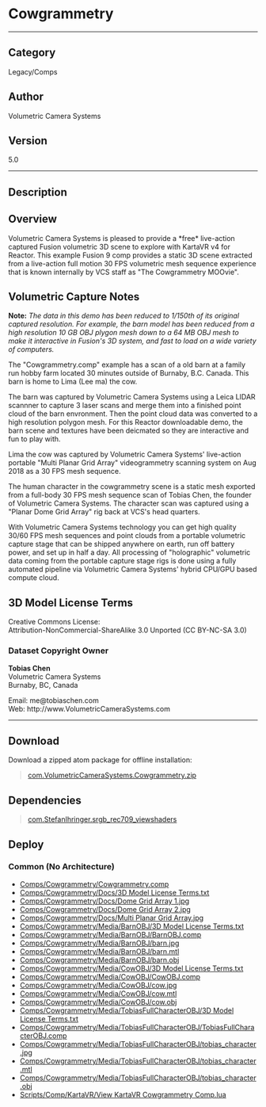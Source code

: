 # Cowgrammetry
___

## Category
Legacy/Comps

## Author
Volumetric Camera Systems

## Version
5.0

___

## Description
<h2>Overview</h2>

<p>Volumetric Camera Systems is pleased to provide a *free* live-action captured Fusion volumetric 3D scene to explore with KartaVR v4 for Reactor. This example Fusion 9 comp provides a static 3D scene extracted from a live-action full motion 30 FPS volumetric mesh sequence experience that is known internally by VCS staff as "The Cowgrammetry MOOvie".</p>

<h2>Volumetric Capture Notes</h2>

<p><strong>Note:</strong> <i>The data in this demo has been reduced to 1/150th of its original captured resolution. For example, the barn model has been reduced from a high resolution 10 GB OBJ plygon mesh down to a 64 MB OBJ mesh to make it interactive in Fusion's 3D system, and fast to load on a wide variety of computers.</i></p>

<p>The "Cowgrammetry.comp" example has a scan of a old barn at a family run hobby farm located 30 minutes outside of Burnaby, B.C. Canada. This barn is home to Lima (Lee ma) the cow.</p>

<p>The barn was captured by Volumetric Camera Systems using a Leica LIDAR scannner to capture 3 laser scans and merge them into a finished point cloud of the barn envronment. Then the point cloud data was converted to a high resolution polygon mesh. For this Reactor downloadable demo, the barn scene and textures have been deicmated so they are interactive and fun to play with.</p>

<p>Lima the cow was captured by Volumetric Camera Systems' live-action portable "Multi Planar Grid Array" videogrammetry scanning system on Aug 2018 as a 30 FPS mesh sequence.</p>

<p>The human character in the cowgrammetry scene is a static mesh exported from a full-body 30 FPS mesh sequence scan of Tobias Chen, the founder of Volumetric Camera Systems. The character scan was captured using a "Planar Dome Grid Array" rig back at VCS's head quarters.</p>

<p>With Volumetric Camera Systems technology you can get high quality 30/60 FPS mesh sequences and point clouds from a portable volumetric capture stage that can be shipped anywhere on earth, run off battery power, and set up in half a day. All processing of "holographic" volumetric data coming from the portable capture stage rigs is done using a fully automated pipeline via Volumetric Camera Systems' hybrid CPU/GPU based compute cloud.</p>

<h2>3D Model License Terms</h2>

<p>Creative Commons License:<br>
Attribution-NonCommercial-ShareAlike 3.0 Unported (CC BY-NC-SA 3.0)</p>

<h3>Dataset Copyright Owner</h3>

<p><strong>Tobias Chen</strong><br>
Volumetric Camera Systems<br>
Burnaby, BC, Canada</p>

<p>Email: me@tobiaschen.com<br>
Web: http://www.VolumetricCameraSystems.com</p>



___

## Download

Download a zipped atom package for offline installation:
> [com.VolumetricCameraSystems.Cowgrammetry.zip](https://gitlab.com/WeSuckLess/Reactor/-/archive/master/Reactor-master.zip?path=Atoms/com.VolumetricCameraSystems.Cowgrammetry)  

## Dependencies

> [com.StefanIhringer.srgb_rec709_viewshaders](com.StefanIhringer.srgb_rec709_viewshaders.md)  
## Deploy

### Common (No Architecture)

<ul>
<li><a href="https://gitlab.com/WeSuckLess/Reactor/-/blob/master/Atoms/com.VolumetricCameraSystems.Cowgrammetry/Comps/Cowgrammetry/Cowgrammetry.comp?ref_type=heads">Comps/Cowgrammetry/Cowgrammetry.comp</a></li>
<li><a href="https://gitlab.com/WeSuckLess/Reactor/-/blob/master/Atoms/com.VolumetricCameraSystems.Cowgrammetry/Comps/Cowgrammetry/Docs/3D Model License Terms.txt?ref_type=heads">Comps/Cowgrammetry/Docs/3D Model License Terms.txt</a></li>
<li><a href="https://gitlab.com/WeSuckLess/Reactor/-/blob/master/Atoms/com.VolumetricCameraSystems.Cowgrammetry/Comps/Cowgrammetry/Docs/Dome Grid Array 1.jpg?ref_type=heads">Comps/Cowgrammetry/Docs/Dome Grid Array 1.jpg</a></li>
<li><a href="https://gitlab.com/WeSuckLess/Reactor/-/blob/master/Atoms/com.VolumetricCameraSystems.Cowgrammetry/Comps/Cowgrammetry/Docs/Dome Grid Array 2.jpg?ref_type=heads">Comps/Cowgrammetry/Docs/Dome Grid Array 2.jpg</a></li>
<li><a href="https://gitlab.com/WeSuckLess/Reactor/-/blob/master/Atoms/com.VolumetricCameraSystems.Cowgrammetry/Comps/Cowgrammetry/Docs/Multi Planar Grid Array.jpg?ref_type=heads">Comps/Cowgrammetry/Docs/Multi Planar Grid Array.jpg</a></li>
<li><a href="https://gitlab.com/WeSuckLess/Reactor/-/blob/master/Atoms/com.VolumetricCameraSystems.Cowgrammetry/Comps/Cowgrammetry/Media/BarnOBJ/3D Model License Terms.txt?ref_type=heads">Comps/Cowgrammetry/Media/BarnOBJ/3D Model License Terms.txt</a></li>
<li><a href="https://gitlab.com/WeSuckLess/Reactor/-/blob/master/Atoms/com.VolumetricCameraSystems.Cowgrammetry/Comps/Cowgrammetry/Media/BarnOBJ/BarnOBJ.comp?ref_type=heads">Comps/Cowgrammetry/Media/BarnOBJ/BarnOBJ.comp</a></li>
<li><a href="https://gitlab.com/WeSuckLess/Reactor/-/blob/master/Atoms/com.VolumetricCameraSystems.Cowgrammetry/Comps/Cowgrammetry/Media/BarnOBJ/barn.jpg?ref_type=heads">Comps/Cowgrammetry/Media/BarnOBJ/barn.jpg</a></li>
<li><a href="https://gitlab.com/WeSuckLess/Reactor/-/blob/master/Atoms/com.VolumetricCameraSystems.Cowgrammetry/Comps/Cowgrammetry/Media/BarnOBJ/barn.mtl?ref_type=heads">Comps/Cowgrammetry/Media/BarnOBJ/barn.mtl</a></li>
<li><a href="https://gitlab.com/WeSuckLess/Reactor/-/blob/master/Atoms/com.VolumetricCameraSystems.Cowgrammetry/Comps/Cowgrammetry/Media/BarnOBJ/barn.obj?ref_type=heads">Comps/Cowgrammetry/Media/BarnOBJ/barn.obj</a></li>
<li><a href="https://gitlab.com/WeSuckLess/Reactor/-/blob/master/Atoms/com.VolumetricCameraSystems.Cowgrammetry/Comps/Cowgrammetry/Media/CowOBJ/3D Model License Terms.txt?ref_type=heads">Comps/Cowgrammetry/Media/CowOBJ/3D Model License Terms.txt</a></li>
<li><a href="https://gitlab.com/WeSuckLess/Reactor/-/blob/master/Atoms/com.VolumetricCameraSystems.Cowgrammetry/Comps/Cowgrammetry/Media/CowOBJ/CowOBJ.comp?ref_type=heads">Comps/Cowgrammetry/Media/CowOBJ/CowOBJ.comp</a></li>
<li><a href="https://gitlab.com/WeSuckLess/Reactor/-/blob/master/Atoms/com.VolumetricCameraSystems.Cowgrammetry/Comps/Cowgrammetry/Media/CowOBJ/cow.jpg?ref_type=heads">Comps/Cowgrammetry/Media/CowOBJ/cow.jpg</a></li>
<li><a href="https://gitlab.com/WeSuckLess/Reactor/-/blob/master/Atoms/com.VolumetricCameraSystems.Cowgrammetry/Comps/Cowgrammetry/Media/CowOBJ/cow.mtl?ref_type=heads">Comps/Cowgrammetry/Media/CowOBJ/cow.mtl</a></li>
<li><a href="https://gitlab.com/WeSuckLess/Reactor/-/blob/master/Atoms/com.VolumetricCameraSystems.Cowgrammetry/Comps/Cowgrammetry/Media/CowOBJ/cow.obj?ref_type=heads">Comps/Cowgrammetry/Media/CowOBJ/cow.obj</a></li>
<li><a href="https://gitlab.com/WeSuckLess/Reactor/-/blob/master/Atoms/com.VolumetricCameraSystems.Cowgrammetry/Comps/Cowgrammetry/Media/TobiasFullCharacterOBJ/3D Model License Terms.txt?ref_type=heads">Comps/Cowgrammetry/Media/TobiasFullCharacterOBJ/3D Model License Terms.txt</a></li>
<li><a href="https://gitlab.com/WeSuckLess/Reactor/-/blob/master/Atoms/com.VolumetricCameraSystems.Cowgrammetry/Comps/Cowgrammetry/Media/TobiasFullCharacterOBJ/TobiasFullCharacterOBJ.comp?ref_type=heads">Comps/Cowgrammetry/Media/TobiasFullCharacterOBJ/TobiasFullCharacterOBJ.comp</a></li>
<li><a href="https://gitlab.com/WeSuckLess/Reactor/-/blob/master/Atoms/com.VolumetricCameraSystems.Cowgrammetry/Comps/Cowgrammetry/Media/TobiasFullCharacterOBJ/tobias_character.jpg?ref_type=heads">Comps/Cowgrammetry/Media/TobiasFullCharacterOBJ/tobias_character.jpg</a></li>
<li><a href="https://gitlab.com/WeSuckLess/Reactor/-/blob/master/Atoms/com.VolumetricCameraSystems.Cowgrammetry/Comps/Cowgrammetry/Media/TobiasFullCharacterOBJ/tobias_character.mtl?ref_type=heads">Comps/Cowgrammetry/Media/TobiasFullCharacterOBJ/tobias_character.mtl</a></li>
<li><a href="https://gitlab.com/WeSuckLess/Reactor/-/blob/master/Atoms/com.VolumetricCameraSystems.Cowgrammetry/Comps/Cowgrammetry/Media/TobiasFullCharacterOBJ/tobias_character.obj?ref_type=heads">Comps/Cowgrammetry/Media/TobiasFullCharacterOBJ/tobias_character.obj</a></li>
<li><a href="https://gitlab.com/WeSuckLess/Reactor/-/blob/master/Atoms/com.VolumetricCameraSystems.Cowgrammetry/Scripts/Comp/KartaVR/View KartaVR Cowgrammetry Comp.lua?ref_type=heads">Scripts/Comp/KartaVR/View KartaVR Cowgrammetry Comp.lua</a></li>
</ul>
